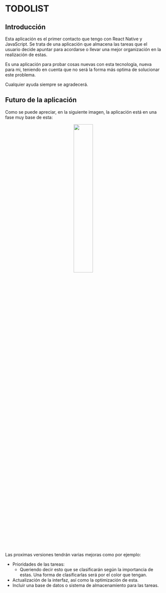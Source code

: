 # TODOLIST
## Introducción
Esta aplicación es el primer contacto que tengo con React Native y JavaScript. Se trata de una aplicación que almacena las tareas que el usuario decide apuntar para acordarse o llevar una mejor organización en la realización de estas.

Es una aplicación para probar cosas nuevas con esta tecnología, nueva para mi, teniendo en cuenta que no será la forma más optima de solucionar este problema.

Cualquier ayuda siempre se agradecerá.

## Futuro de la aplicación
Como se puede apreciar, en la siguiente imagen, la aplicación está en una fase muy base de esta:
<p align="center">
<img src="https://user-images.githubusercontent.com/94826968/150876434-1ca550cc-2aa2-44e2-a20b-c5d2a35cf2ac.jpg" width=35% height=35%/>
</p>

Las proximas versiones tendrán varias mejoras como por ejemplo:
* Prioridades de las tareas:
    * Queriendo decir esto que se clasificarán según la importancia de estas. Una forma de clasificarlas será por el color que tengan.
* Actualización de la interfaz, así como la optimización de esta.
* Incluir una base de datos o sistema de almacenamiento para las tareas.